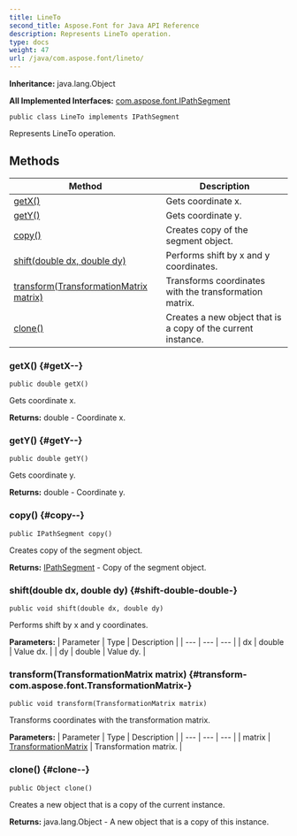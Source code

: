 ```yaml
---
title: LineTo
second_title: Aspose.Font for Java API Reference
description: Represents LineTo operation.
type: docs
weight: 47
url: /java/com.aspose.font/lineto/
---
```

**Inheritance:**
java.lang.Object

**All Implemented Interfaces:**
[com.aspose.font.IPathSegment](../../com.aspose.font/ipathsegment)
```
public class LineTo implements IPathSegment
```

Represents LineTo operation.
## Methods

| Method | Description |
| --- | --- |
| [getX()](#getX--) | Gets coordinate x. |
| [getY()](#getY--) | Gets coordinate y. |
| [copy()](#copy--) | Creates copy of the segment object. |
| [shift(double dx, double dy)](#shift-double-double-) | Performs shift by x and y coordinates. |
| [transform(TransformationMatrix matrix)](#transform-com.aspose.font.TransformationMatrix-) | Transforms coordinates with the transformation matrix. |
| [clone()](#clone--) | Creates a new object that is a copy of the current instance. |
### getX() {#getX--}
```
public double getX()
```


Gets coordinate x.

**Returns:**
double - Coordinate x.
### getY() {#getY--}
```
public double getY()
```


Gets coordinate y.

**Returns:**
double - Coordinate y.
### copy() {#copy--}
```
public IPathSegment copy()
```


Creates copy of the segment object.

**Returns:**
[IPathSegment](../../com.aspose.font/ipathsegment) - Copy of the segment object.
### shift(double dx, double dy) {#shift-double-double-}
```
public void shift(double dx, double dy)
```


Performs shift by x and y coordinates.

**Parameters:**
| Parameter | Type | Description |
| --- | --- | --- |
| dx | double | Value dx. |
| dy | double | Value dy. |

### transform(TransformationMatrix matrix) {#transform-com.aspose.font.TransformationMatrix-}
```
public void transform(TransformationMatrix matrix)
```


Transforms coordinates with the transformation matrix.

**Parameters:**
| Parameter | Type | Description |
| --- | --- | --- |
| matrix | [TransformationMatrix](../../com.aspose.font/transformationmatrix) | Transformation matrix. |

### clone() {#clone--}
```
public Object clone()
```


Creates a new object that is a copy of the current instance.

**Returns:**
java.lang.Object - A new object that is a copy of this instance.
